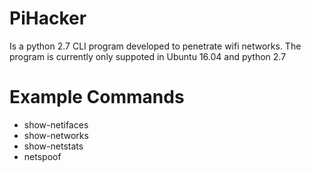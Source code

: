 # PiHacker

Is a python 2.7 CLI program developed to penetrate wifi networks. The program is currently only suppoted in Ubuntu 16.04 and python 2.7

# Example Commands
- show-netifaces
- show-networks
- show-netstats
- netspoof
